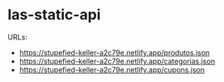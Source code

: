 # las-static-api

URLs:

- <https://stupefied-keller-a2c79e.netlify.app/produtos.json>
- <https://stupefied-keller-a2c79e.netlify.app/categorias.json>
- <https://stupefied-keller-a2c79e.netlify.app/cupons.json>
